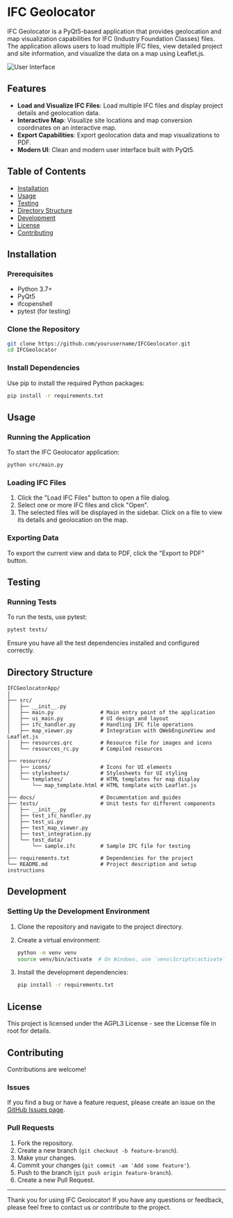 # IFC Geolocator

IFC Geolocator is a PyQt5-based application that provides geolocation and map visualization capabilities for IFC (Industry Foundation Classes) files. The application allows users to load multiple IFC files, view detailed project and site information, and visualize the data on a map using Leaflet.js.

![User Interface](IFCGeolocatorApp/docs/IfcGeo.gif)

## Features

- **Load and Visualize IFC Files**: Load multiple IFC files and display project details and geolocation data.
- **Interactive Map**: Visualize site locations and map conversion coordinates on an interactive map.
- **Export Capabilities**: Export geolocation data and map visualizations to PDF.
- **Modern UI**: Clean and modern user interface built with PyQt5.

## Table of Contents

- [Installation](#installation)
- [Usage](#usage)
- [Testing](#testing)
- [Directory Structure](#directory-structure)
- [Development](#development)
- [License](#license)
- [Contributing](#contributing)

## Installation

### Prerequisites

- Python 3.7+
- PyQt5
- ifcopenshell
- pytest (for testing)

### Clone the Repository

```bash
git clone https://github.com/yourusername/IFCGeolocator.git
cd IFCGeolocator
```

### Install Dependencies

Use pip to install the required Python packages:

```bash
pip install -r requirements.txt
```

## Usage

### Running the Application

To start the IFC Geolocator application:

```bash
python src/main.py
```

### Loading IFC Files

1. Click the "Load IFC Files" button to open a file dialog.
2. Select one or more IFC files and click "Open".
3. The selected files will be displayed in the sidebar. Click on a file to view its details and geolocation on the map.

### Exporting Data

To export the current view and data to PDF, click the "Export to PDF" button.

## Testing

### Running Tests

To run the tests, use pytest:

```bash
pytest tests/
```

Ensure you have all the test dependencies installed and configured correctly.

## Directory Structure

```
IFCGeolocatorApp/
│
├── src/
│   ├── __init__.py
│   ├── main.py               # Main entry point of the application
│   ├── ui_main.py            # UI design and layout
│   ├── ifc_handler.py        # Handling IFC file operations
│   ├── map_viewer.py         # Integration with QWebEngineView and Leaflet.js
│   ├── resources.qrc         # Resource file for images and icons
│   └── resources_rc.py       # Compiled resources
│
├── resources/
│   ├── icons/                # Icons for UI elements
│   ├── stylesheets/          # Stylesheets for UI styling
│   └── templates/            # HTML templates for map display
│       └── map_template.html # HTML template with Leaflet.js
│
├── docs/                     # Documentation and guides
├── tests/                    # Unit tests for different components
│   ├── __init__.py
│   ├── test_ifc_handler.py
│   ├── test_ui.py
│   ├── test_map_viewer.py
│   ├── test_integration.py
│   └── test_data/
│       └── sample.ifc        # Sample IFC file for testing
│
├── requirements.txt          # Dependencies for the project
└── README.md                 # Project description and setup instructions
```

## Development

### Setting Up the Development Environment

1. Clone the repository and navigate to the project directory.
2. Create a virtual environment:

   ```bash
   python -m venv venv
   source venv/bin/activate  # On Windows, use `venv\Scripts\activate`
   ```

3. Install the development dependencies:

   ```bash
   pip install -r requirements.txt
   ```

## License

This project is licensed under the AGPL3 License - see the License file in root for details.

## Contributing

Contributions are welcome!

### Issues

If you find a bug or have a feature request, please create an issue on the [GitHub Issues page](https://github.com/louistrue/pythonforifc/issues).

### Pull Requests

1. Fork the repository.
2. Create a new branch (`git checkout -b feature-branch`).
3. Make your changes.
4. Commit your changes (`git commit -am 'Add some feature'`).
5. Push to the branch (`git push origin feature-branch`).
6. Create a new Pull Request.

---

Thank you for using IFC Geolocator! If you have any questions or feedback, please feel free to contact us or contribute to the project.
